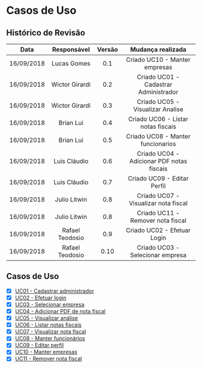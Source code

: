 # Casos de Uso

## Histórico de Revisão

| Data | Responsável | Versão | Mudança realizada |
|:------:|:------:|:-------:|:-------:|
| 16/09/2018 | Lucas Gomes | 0.1 | Criado UC10 - Manter empresas |
| 16/09/2018 | Wictor Girardi | 0.2 | Criado UC01 - Cadastrar Administrador |
| 16/09/2018 | Wictor Girardi | 0.3 | Criado UC05 - Visualizar Analise |
| 16/09/2018 | Brian Lui | 0.4 | Criado UC06 - Listar notas fiscais |
| 16/09/2018 | Brian Lui | 0.5 | Criado UC08 - Manter funcionarios |
| 16/09/2018 | Luis Cláudio | 0.6 | Criado UC04 - Adicionar PDF notas fiscais |
| 16/09/2018 | Luis Cláudio | 0.7 | Criado UC09 - Editar Perfil |
| 16/09/2018 | Julio Litwin| 0.8 | Criado UC07 - Visualizar nota fiscal |
| 16/09/2018 | Julio Litwin| 0.8 | Criado UC11 - Remover nota fiscal |
| 16/09/2018 | Rafael Teodosio | 0.9 | Criado UC02 - Efetuar Login |
| 16/09/2018 | Rafael Teodosio | 0.10 | Criado UC03 - Selecionar empresa |



## Casos de Uso

- [x] [UC01 - Cadastrar administrador](use-case/uc01.md)
- [x] [UC02 - Efetuar login](use-case/uc02.md)
- [x] [UC03 - Selecionar empresa](use-case/uc03.md)
- [x] [UC04 - Adicionar PDF de nota fiscal](use-case/uc04.md)
- [x] [UC05 - Visualizar análise](use-case/uc05.md)
- [x] [UC06 - Listar notas fiscais](use-case/uc06.md)
- [x] [UC07 - Visualizar nota fiscal](use-case/uc07.md)
- [x] [UC08 - Manter funcionários](use-case/uc08.md)
- [x] [UC09 - Editar perfil](use-case/uc09.md)
- [x] [UC10 - Manter empresas](use-case/uc10.md)
- [x] [UC11 - Remover nota fiscal](use-case/uc11.md)
